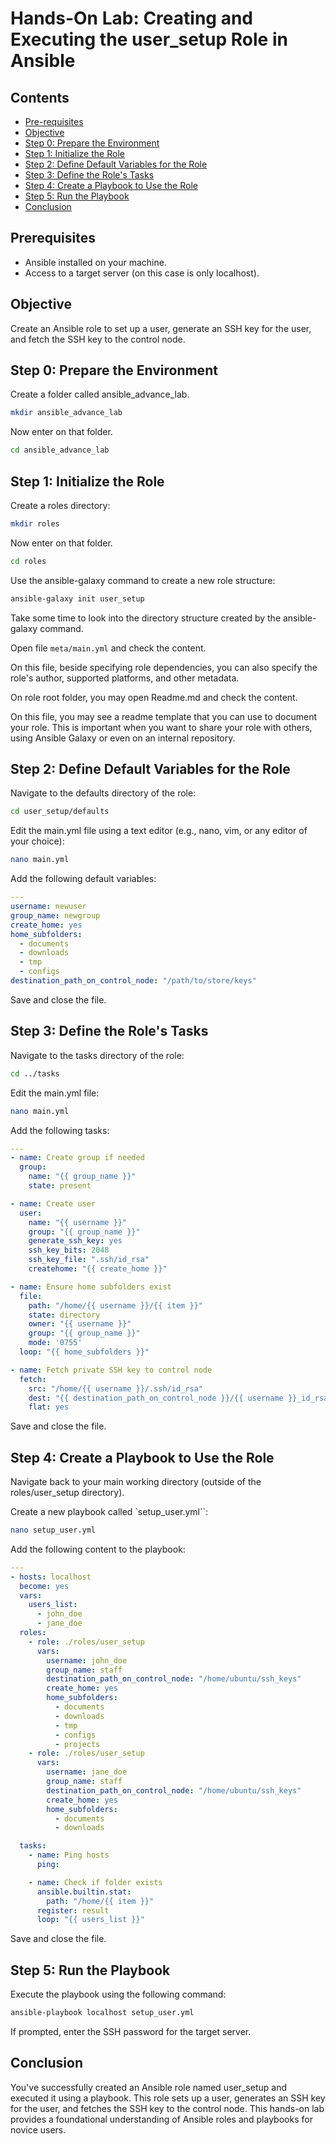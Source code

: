 # Hands-On Lab: Creating and Executing the user_setup Role in Ansible

## Contents

- [Pre-requisites](#prerequisites)
- [Objective](#objective)
- [Step 0: Prepare the Environment](#step-0-prepare-the-environment)
- [Step 1: Initialize the Role](#step-1-initialize-the-role)
- [Step 2: Define Default Variables for the Role](#step-2-define-default-variables-for-the-role)
- [Step 3: Define the Role's Tasks](#step-3-define-the-roles-tasks)
- [Step 4: Create a Playbook to Use the Role](#step-4-create-a-playbook-to-use-the-role)
- [Step 5: Run the Playbook](#step-5-run-the-playbook)
- [Conclusion](#conclusion)

## Prerequisites

- Ansible installed on your machine.
- Access to a target server (on this case is only localhost).

## Objective
Create an Ansible role to set up a user, generate an SSH key for the user, and fetch the SSH key to the control node.

## Step 0: Prepare the Environment

Create a folder called ansible_advance_lab.

```bash
mkdir ansible_advance_lab
```

Now enter on that folder.

```bash
cd ansible_advance_lab
```

## Step 1: Initialize the Role

Create a roles directory:

```bash
mkdir roles
```

Now enter on that folder.

```bash
cd roles
```

Use the ansible-galaxy command to create a new role structure:

```bash
ansible-galaxy init user_setup
```

Take some time to look into the directory structure created by the ansible-galaxy command.

Open file `meta/main.yml` and check the content.

On this file, beside specifying role dependencies, you can also specify the role's author, supported platforms, and other metadata.

On role root folder, you may open Readme.md and check the content.

On this file, you may see a readme template that you can use to document your role. This is important when you want to share your role with others, using Ansible Galaxy or even on an internal repository.

## Step 2: Define Default Variables for the Role

Navigate to the defaults directory of the role:

```bash
cd user_setup/defaults
```

Edit the main.yml file using a text editor (e.g., nano, vim, or any editor of your choice):

```bash
nano main.yml
```

Add the following default variables:

```yaml
---
username: newuser
group_name: newgroup
create_home: yes
home_subfolders:
  - documents
  - downloads
  - tmp
  - configs
destination_path_on_control_node: "/path/to/store/keys"
```

Save and close the file.

## Step 3: Define the Role's Tasks

Navigate to the tasks directory of the role:

```bash
cd ../tasks
```

Edit the main.yml file:

```bash
nano main.yml
```

Add the following tasks:

```yaml
---
- name: Create group if needed
  group:
    name: "{{ group_name }}"
    state: present

- name: Create user
  user:
    name: "{{ username }}"
    group: "{{ group_name }}"
    generate_ssh_key: yes
    ssh_key_bits: 2048
    ssh_key_file: ".ssh/id_rsa"
    createhome: "{{ create_home }}"

- name: Ensure home subfolders exist
  file:
    path: "/home/{{ username }}/{{ item }}"
    state: directory
    owner: "{{ username }}"
    group: "{{ group_name }}"
    mode: '0755'
  loop: "{{ home_subfolders }}"

- name: Fetch private SSH key to control node
  fetch:
    src: "/home/{{ username }}/.ssh/id_rsa"
    dest: "{{ destination_path_on_control_node }}/{{ username }}_id_rsa"
    flat: yes
```

Save and close the file.

## Step 4: Create a Playbook to Use the Role

Navigate back to your main working directory (outside of the roles/user_setup directory).

Create a new playbook called `setup_user.yml``:

```bash
nano setup_user.yml
```

Add the following content to the playbook:

```yaml
---
- hosts: localhost
  become: yes
  vars:
    users_list: 
      - john_doe
      - jane_doe
  roles:
    - role: ./roles/user_setup
      vars:
        username: john_doe
        group_name: staff
        destination_path_on_control_node: "/home/ubuntu/ssh_keys"
        create_home: yes
        home_subfolders:
          - documents
          - downloads
          - tmp
          - configs
          - projects
    - role: ./roles/user_setup
      vars:
        username: jane_doe
        group_name: staff
        destination_path_on_control_node: "/home/ubuntu/ssh_keys"
        create_home: yes
        home_subfolders:
          - documents
          - downloads

  tasks:
    - name: Ping hosts
      ping:

    - name: Check if folder exists
      ansible.builtin.stat:
        path: "/home/{{ item }}"
      register: result
      loop: "{{ users_list }}"
```

Save and close the file.

## Step 5: Run the Playbook

Execute the playbook using the following command:

```bash
ansible-playbook localhost setup_user.yml
```

If prompted, enter the SSH password for the target server.

## Conclusion

You've successfully created an Ansible role named user_setup and executed it using a playbook. This role sets up a user, generates an SSH key for the user, and fetches the SSH key to the control node. This hands-on lab provides a foundational understanding of Ansible roles and playbooks for novice users.